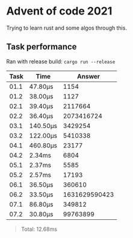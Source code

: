 # Advent of code 2021

Trying to learn rust and some algos through this.

## Task performance
Ran with release build: `cargo run --release`

| Task  | Time          | Answer
|-------|---------------|---------------
| 01.1  | 47.80µs       | 1154
| 01.2  | 38.00µs       | 1127
| 02.1  | 39.40µs       | 2117664
| 02.2  | 36.40µs       | 2073416724
| 03.1  | 140.50µs      | 3429254
| 03.2  | 122.00µs      | 5410338
| 04.1  | 460.80µs      | 23177
| 04.2  | 2.34ms        | 6804
| 05.1  | 2.37ms        | 5585
| 05.2  | 2.57ms        | 17193
| 06.1  | 36.50µs       | 360610
| 06.2  | 33.50µs       | 1631629590423
| 07.1  | 86.80µs       | 349812
| 07.2  | 30.80µs       | 99763899

> Total: 12.68ms
